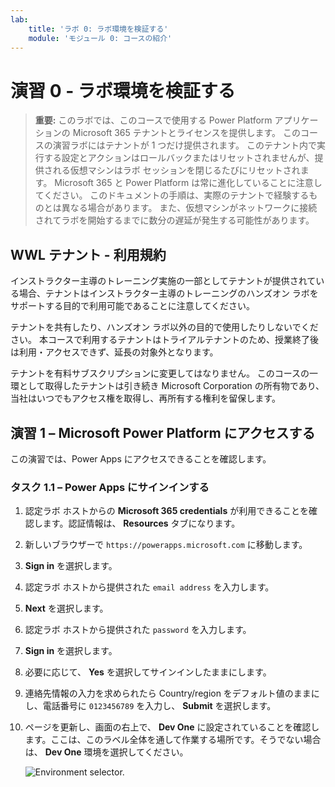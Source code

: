 ```yaml
---
lab:
    title: 'ラボ 0: ラボ環境を検証する'
    module: 'モジュール 0: コースの紹介'
---
```


# 演習 0 - ラボ環境を検証する

> **重要:** このラボでは、このコースで使用する Power Platform アプリケーションの Microsoft 365 テナントとライセンスを提供します。 このコースの演習ラボにはテナントが 1 つだけ提供されます。 このテナント内で実行する設定とアクションはロールバックまたはリセットされませんが、提供される仮想マシンはラボ セッションを閉じるたびにリセットされます。 Microsoft 365 と Power Platform は常に進化していることに注意してください。 このドキュメントの手順は、実際のテナントで経験するものとは異なる場合があります。 また、仮想マシンがネットワークに接続されてラボを開始するまでに数分の遅延が発生する可能性があります。

## WWL テナント - 利用規約

インストラクター主導のトレーニング実施の一部としてテナントが提供されている場合、テナントはインストラクター主導のトレーニングのハンズオン ラボをサポートする目的で利用可能であることに注意してください。

テナントを共有したり、ハンズオン ラボ以外の目的で使用したりしないでください。 本コースで利用するテナントはトライアルテナントのため、授業終了後は利用・アクセスできず、延長の対象外となります。

テナントを有料サブスクリプションに変更してはなりません。 このコースの一環として取得したテナントは引き続き Microsoft Corporation の所有物であり、当社はいつでもアクセス権を取得し、再所有する権利を留保します。

## 演習 1 – Microsoft Power Platform にアクセスする

この演習では、Power Apps にアクセスできることを確認します。

### タスク 1.1 – Power Apps にサインインする

1. 認定ラボ ホストからの **Microsoft 365 credentials** が利用できることを確認します。認証情報は、 **Resources** タブになります。

1. 新しいブラウザーで `https://powerapps.microsoft.com` に移動します。

1. **Sign in** を選択します。

1. 認定ラボ ホストから提供された `email address` を入力します。

1. **Next** を選択します。

1. 認定ラボ ホストから提供された `password` を入力します。

1. **Sign in** を選択します。

1. 必要に応じて、 **Yes** を選択してサインインしたままにします。

1. 連絡先情報の入力を求められたら Country/region をデフォルト値のままにし、電話番号に `0123456789` を入力し、 **Submit** を選択します。

1. ページを更新し、画面の右上で、 **Dev One** に設定されていることを確認します。ここは、このラベル全体を通して作業する場所です。そうでない場合は、 **Dev One** 環境を選択してください。

    ![Environment selector.](../media/select-dev-one-environment.png)
